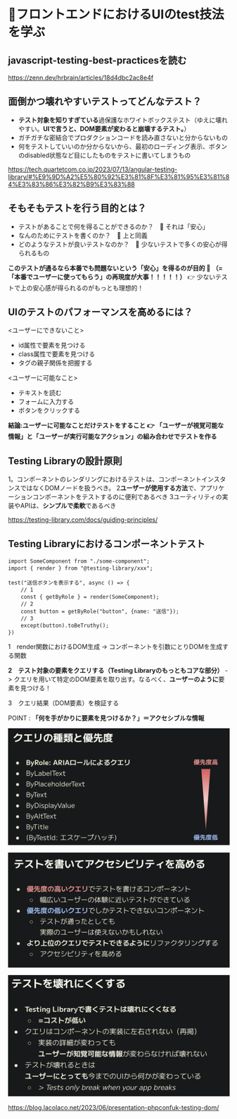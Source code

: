 # 🧪フロントエンドにおけるUIのtest技法を学ぶ

## javascript-testing-best-practicesを読む

<https://zenn.dev/hrbrain/articles/18d4dbc2ac8e4f>

## 面倒かつ壊れやすいテストってどんなテスト？

- **テスト対象を知りすぎている**過保護なホワイトボックステスト（ゆえに壊れやすい。**UIで言うと、DOM要素が変わると崩壊するテスト。**）
- ガチガチな密結合でプロダクションコードを読み直さないと分からないもの
- 何をテストしていいのか分からないから、最初のローディング表示、ボタンのdisabled状態など目にしたものをテストに書いてしまうもの

<https://tech.quartetcom.co.jp/2023/07/13/angular-testing-library/#%E9%9D%A2%E5%80%92%E3%81%8F%E3%81%95%E3%81%84%E3%83%86%E3%82%B9%E3%83%88>

## そもそもテストを行う目的とは？

- テストがあることで何を得ることができるのか？　🤜 それは「安心」
- なんのためにテストを書くのか？　🤜 上と同義
- どのようなテストが良いテストなのか？　🤜 少ないテストで多くの安心が得られるもの

**このテストが通るなら本番でも問題ないという「安心」を得るのが目的 👀**
**（= 「本番でユーザーに使ってもらう」の再現度が大事！！！！！）**
👉 少ないテストで上の安心感が得られるのがもっとも理想的！

## UIのテストのパフォーマンスを高めるには？

<ユーザーにできないこと>

- id属性で要素を見つける
- class属性で要素を見つける
- タグの親子関係を把握する

<ユーザーに可能なこと>

- テキストを読む
- フォームに入力する
- ボタンをクリックする

**結論:ユーザーに可能なことだけテストをすること**
**👉 「ユーザーが視覚可能な情報」と「ユーザーが実行可能なアクション」の組み合わせでテストを作る**

## Testing Libraryの設計原則

1。コンポーネントのレンダリングにおけるテストは、コンポーネントインスタンスではなくDOMノードを扱うべき。
2**ユーザーが使用する方法**で、アプリケーションコンポーネントをテストするのに便利であるべき
3ユーティリティの実装やAPIは、**シンプルで柔軟**であるべき

<https://testing-library.com/docs/guiding-principles/>

## Testing Libraryにおけるコンポーネントテスト

```tsx
import SomeComponent from "./some-component";
import { render } from "@testing-library/xxx";

test("送信ボタンを表示する", async () => {
    // 1
    const { getByRole } = render(SomeComponent);
    // 2
    const button = getByRole("button", {name: "送信"});
    // 3
    except(button).toBeTruthy();
})
```

1　render関数におけるDOM生成
-> コンポーネントを引数にとりDOMを生成する関数

**2　テスト対象の要素をクエリする（Testing Libraryのもっともコアな部分）**
-> クエリを用いて特定のDOM要素を取り出す。なるべく、**ユーザーのように**要素を見つける！

3　クエリ結果（DOM要素）を検証する

POINT : **「何を手がかりに要素を見つけるか？」＝アクセシブルな情報**

![](assets/20230714134348.png)

![](assets/20230714134424.png)

![](assets/20230714134440.png)

<https://blog.lacolaco.net/2023/06/presentation-phpconfuk-testing-dom/>